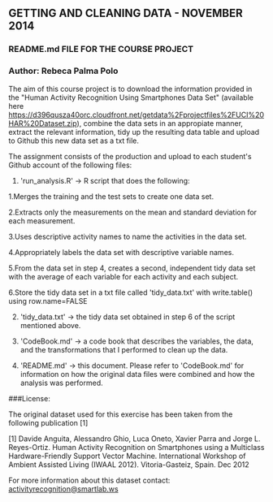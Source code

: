 
## GETTING AND CLEANING DATA - NOVEMBER 2014
### README.md FILE FOR THE COURSE PROJECT
### Author: Rebeca Palma Polo

The aim of this course project is to download the information provided in the "Human Activity Recognition Using Smartphones Data Set" (available here https://d396qusza40orc.cloudfront.net/getdata%2Fprojectfiles%2FUCI%20HAR%20Dataset.zip), combine the data sets in an appropiate manner, extract the relevant information, tidy up the resulting data table and upload to Github this new data set as a txt file.

The assignment consists of the production and upload to each student's Github account of the following files:

1. 'run_analysis.R' ->  R script that does the following:

  1.Merges the training and the test sets to create one data set.

  2.Extracts only the measurements on the mean and standard deviation for each measurement. 

  3.Uses descriptive activity names to name the activities in the data set.

  4.Appropriately labels the data set with descriptive variable names. 

  5.From the data set in step 4, creates a second, independent tidy data set with the average of each variable for each activity and each subject.

  6.Store the tidy data set in a txt file called 'tidy_data.txt' with write.table() using row.name=FALSE

2. 'tidy_data.txt' -> the tidy data set obtained in step 6 of the script mentioned above.

3. 'CodeBook.md' -> a code book that describes the variables, the data, and the transformations that I performed to clean up the data.

4. 'README.md' -> this document. Please refer to 'CodeBook.md' for information on how the original data files were combined and how the analysis was performed.



###License:

The original dataset used for this exercise has been taken from the following publication [1] 

[1] Davide Anguita, Alessandro Ghio, Luca Oneto, Xavier Parra and Jorge L. Reyes-Ortiz. Human Activity Recognition on Smartphones using a Multiclass Hardware-Friendly Support Vector Machine. International Workshop of Ambient Assisted Living (IWAAL 2012). Vitoria-Gasteiz, Spain. Dec 2012

For more information about this dataset contact: activityrecognition@smartlab.ws

